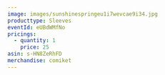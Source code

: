 ```yaml
---
image: images/sunshinespringeu1i7wevcae9i34.jpg
producttype: Sleeves
eventId: eUBdWMfNo
pricings:
  - quantity: 1
    price: 25
asin: s-HN8ZeRhFD
merchandise: comiket
---
```

